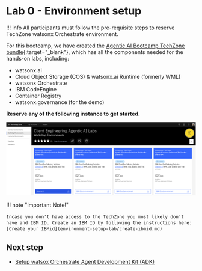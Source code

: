 # Lab 0 - Environment setup

!!! info
    All participants must follow the pre-requisite steps to reserve TechZone watsonx Orchestrate environment.

For this bootcamp, we have created the [Agentic AI Bootcamp TechZone bundle](https://ibm.biz/tz-agenticAI-camp){:target="_blank"}, which has all the components needed for the hands-on labs, including:

- watsonx.ai
- Cloud Object Storage (COS) & watsonx.ai Runtime (formerly WML)
- watsonx Orchestrate
- IBM CodeEngine
- Container Registry
- watsonx.governance (for the demo)

**Reserve any of the following instance to get started.**

![tz](../../images/tz/tz1.png)

!!! note "Important Note!"

    Incase you don't have access to the TechZone you most likely don't have and IBM ID. Create an IBM ID by following the instructions here: [Create your IBMid](environment-setup-lab/create-ibmid.md)

## Next step

<!-- 1. [Access your class instance](access-env.md)
1. [Setup your first project](create-project.md)
1. [Create your API key](api_key_project_id_setup.md) -->
- [Setup watsox Orchestrate Agent Development Kit (ADK)](environment-setup-lab/wxo-client-setup.md)
 